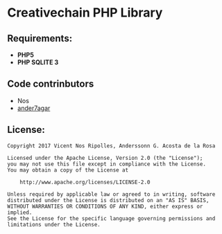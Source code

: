 Creativechain PHP Library
=========================

Requirements:
-------------
- **PHP5**
- **PHP SQLITE 3**


Code contrinbutors
------------------
- Nos
- [ander7agar](https://github.com/ander7agar)

License:
--------

```
Copyright 2017 Vicent Nos Ripolles, Anderssonn G. Acosta de la Rosa

Licensed under the Apache License, Version 2.0 (the "License");
you may not use this file except in compliance with the License.
You may obtain a copy of the License at

    http://www.apache.org/licenses/LICENSE-2.0

Unless required by applicable law or agreed to in writing, software
distributed under the License is distributed on an "AS IS" BASIS,
WITHOUT WARRANTIES OR CONDITIONS OF ANY KIND, either express or implied.
See the License for the specific language governing permissions and
limitations under the License.
```